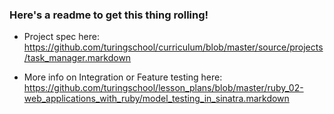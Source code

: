 ### Here's a readme to get this thing rolling!

* Project spec here: https://github.com/turingschool/curriculum/blob/master/source/projects/task_manager.markdown

* More info on Integration or Feature testing here: https://github.com/turingschool/lesson_plans/blob/master/ruby_02-web_applications_with_ruby/model_testing_in_sinatra.markdown
